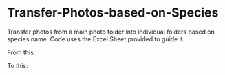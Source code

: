 # Transfer-Photos-based-on-Species

Transfer photos from a main photo folder into individual folders based on species name. 
Code uses the Excel Sheet provided to guide it.

From this:

To this:
